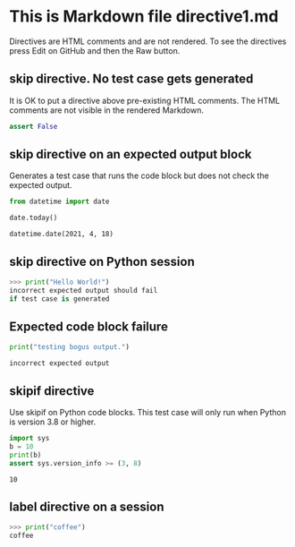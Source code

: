 # This is Markdown file directive1.md

Directives are HTML comments and are not rendered.
To see the directives press Edit on GitHub and then
the Raw button.

## skip directive. No test case gets generated

It is OK to put a directive above pre-existing HTML comments.
The HTML comments are not visible in the rendered Markdown.

<!--phmutest-skip-->
<!-- OK if there is more than one HTML comment here -->
<!-- OK if there is a HTML comment here -->

```python
assert False
```

## skip directive on an expected output block

Generates a test case that runs the code block but does
not check the expected output.

```python
from datetime import date

date.today()
```

<!--phmutest-skip-->

```
datetime.date(2021, 4, 18)
```

## skip directive on Python session

<!--phmutest-skip-->

```py
>>> print("Hello World!")
incorrect expected output should fail
if test case is generated
```

## Expected code block failure

<!--phmutest-label expected-failed-->
```python
print("testing bogus output.")
```
```
incorrect expected output
```

## skipif directive

Use skipif on Python code blocks.
This test case will only run when Python is version 3.8 or higher.

<!--phmutest-skipif<3.8-->

```python
import sys
b = 10
print(b)
assert sys.version_info >= (3, 8)
```
```
10
```

## label directive on a session

<!--phmutest-label doctest_print_coffee-->

```py
>>> print("coffee")
coffee
```
